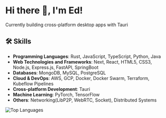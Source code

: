 # Hi there 👋, I'm Ed!

Currently building cross-platform desktop apps with Tauri

## 🛠 Skills

- **Programming Languages**: Rust, JavaScript, TypeScript, Python, Java
- **Web Technologies and Frameworks**: Next, React, HTML5, CSS3, Node.js, Express.js, FastAPI, SpringBoot
- **Databases**: MongoDB, MySQL, PostgreSQL
- **Cloud & DevOps**: AWS, GCP, Docker, Docker Swarm, Terraform, Kubeflow Pipelines
- **Cross-platform Development**: Tauri
- **Machine Learning**: PyTorch, TensorFlow
- **Others**: Networking(LibP2P, WebRTC, Socket), Distributed Systems

 ![Top Languages](https://github-readme-stats.vercel.app/api/top-langs/?username=edielam&layout=compact&theme=radical&langs_count=8&hide=html,css,Makefile,ShaderLab,SCSS,Jupyter%20Notebook)

<!--<table>
  <tr>
    <td>
      <img src="https://github-readme-stats.vercel.app/api/top-langs/?username=edielam&layout=compact&theme=radical&langs_count=6&hide=html,css,Makefile,ShaderLab,SCSS,Jupyter%20Notebook" alt="Top Languages" />
    </td>
    <td>
      <img src="https://github-readme-stats.vercel.app/api?username=edielam&show_icons=true&theme=dark" alt="GitHub Stats" />
    </td>
  </tr>
</table> -->
